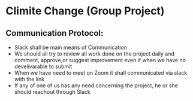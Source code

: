 # Climite Change (Group Project)
## Communication Protocol:
  * Slack shall be main means of Communication
  * We should all try to review all work done on the project daily and comment, approve,or suggest improvement even if when we 
    have no develivarable to submit
  * When we have need to meet on Zoom it shall communicated via slack with the link
  * If any of one of us has any need  concerning the project, he or she should reachout through Slack

